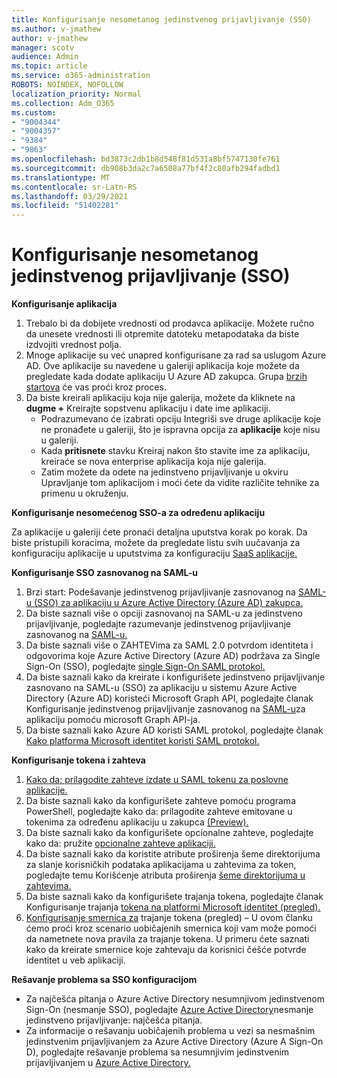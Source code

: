 ```yaml
---
title: Konfigurisanje nesometanog jedinstvenog prijavljivanje (SSO)
ms.author: v-jmathew
author: v-jmathew
manager: scotv
audience: Admin
ms.topic: article
ms.service: o365-administration
ROBOTS: NOINDEX, NOFOLLOW
localization_priority: Normal
ms.collection: Adm_O365
ms.custom:
- "9004344"
- "9004357"
- "9384"
- "9863"
ms.openlocfilehash: bd3873c2db1b8d548f81d531a8bf5747130fe761
ms.sourcegitcommit: db908b3da2c7a6508a77bf4f2c80afb294fadbd1
ms.translationtype: MT
ms.contentlocale: sr-Latn-RS
ms.lasthandoff: 03/29/2021
ms.locfileid: "51402281"
---
```

# <a name="configure-seamless-single-sign-on-sso"></a>Konfigurisanje nesometanog jedinstvenog prijavljivanje (SSO)

**Konfigurisanje aplikacija**

1. Trebalo bi da dobijete vrednosti od prodavca aplikacije. Možete ručno da unesete vrednosti ili otpremite datoteku metapodataka da biste izdvojiti vrednost polja.
2. Mnoge aplikacije su već unapred konfigurisane za rad sa uslugom Azure AD. Ove aplikacije su navedene u galeriji aplikacija koje možete da pregledate kada dodate aplikaciju U Azure AD zakupca. Grupa [brzih startova](https://docs.microsoft.com/azure/active-directory/manage-apps/add-application-portal-configure) će vas proći kroz proces.
3. Da biste kreirali aplikaciju koja nije galerija, možete da kliknete na **dugme +** Kreirajte sopstvenu aplikaciju i date ime aplikaciji.
    - Podrazumevano će izabrati opciju Integriši sve druge aplikacije koje ne pronađete u galeriji, što je ispravna opcija za **aplikacije** koje nisu u galeriji.
    - Kada **pritisnete** stavku Kreiraj nakon što stavite ime za aplikaciju, kreiraće se nova enterprise aplikacija koja nije galerija.
    - Zatim možete da odete  na jedinstveno  prijavljivanje u okviru Upravljanje tom aplikacijom i moći ćete da vidite različite tehnike za primenu u okruženju.

**Konfigurisanje nesomećenog SSO-a za određenu aplikaciju**

Za aplikacije u galeriji ćete pronaći detaljna uputstva korak po korak. Da biste pristupili koracima, možete da pregledate listu svih uučavanja za konfiguraciju aplikacije u uputstvima za konfiguraciju [SaaS aplikacije.](https://docs.microsoft.com/azure/active-directory/saas-apps/tutorial-list)

**Konfigurisanje SSO zasnovanog na SAML-u**

1. Brzi start: Podešavanje jedinstvenog prijavljivanje zasnovanog na [SAML-u (SSO) za aplikaciju u Azure Active Directory (Azure AD) zakupca.](https://docs.microsoft.com/azure/active-directory/manage-apps/add-application-portal-setup-sso)
2. Da biste saznali više o opciji zasnovanoj na SAML-u za jedinstveno prijavljivanje, pogledajte razumevanje jedinstvenog prijavljivanje zasnovanog na [SAML-u.](https://docs.microsoft.com/azure/active-directory/manage-apps/configure-saml-single-sign-on)
3. Da biste saznali više o ZAHTEVima za SAML 2.0 potvrdom identiteta i odgovorima koje Azure Active Directory (Azure AD) podržava za Single Sign-On (SSO), pogledajte [single Sign-On SAML protokol.](https://docs.microsoft.com/azure/active-directory/develop/single-sign-on-saml-protocol)
4. Da biste saznali kako da kreirate i konfigurišete jedinstveno prijavljivanje zasnovano na SAML-u (SSO) za aplikaciju u sistemu Azure Active Directory (Azure AD) koristeći Microsoft Graph API, pogledajte članak Konfigurisanje jedinstvenog prijavljivanje zasnovanog na [SAML-u](https://docs.microsoft.com/graph/application-saml-sso-configure-api)za aplikaciju pomoću microsoft Graph API-ja.
5. Da biste saznali kako Azure AD koristi SAML protokol, pogledajte članak [Kako platforma Microsoft identitet koristi SAML protokol.](https://docs.microsoft.com/azure/active-directory/develop/active-directory-saml-protocol-reference)

**Konfigurisanje tokena i zahteva**

1. [Kako da: prilagodite zahteve izdate u SAML tokenu za poslovne aplikacije.](https://docs.microsoft.com/azure/active-directory/develop/active-directory-saml-claims-customization)
2. Da biste saznali kako da konfigurišete zahteve pomoću programa PowerShell, pogledajte kako da: prilagodite zahteve emitovane u tokenima za određenu aplikaciju u zakupca [(Preview).](https://docs.microsoft.com/azure/active-directory/develop/active-directory-claims-mapping)
3. Da biste saznali kako da konfigurišete opcionalne zahteve, pogledajte kako da: pružite [opcionalne zahteve aplikaciji.](https://docs.microsoft.com/azure/active-directory/develop/active-directory-optional-claims)
4. Da biste saznali kako da koristite atribute proširenja šeme direktorijuma za slanje korisničkih podataka aplikacijama u zahtevima za token, pogledajte temu Korišćenje atributa proširenja [šeme direktorijuma u zahtevima.](https://docs.microsoft.com/azure/active-directory/develop/active-directory-schema-extensions)
5. Da biste saznali kako da konfigurišete trajanja tokena, pogledajte članak Konfigurisanje trajanja [tokena na platformi Microsoft identitet (pregled).](https://docs.microsoft.com/azure/active-directory/develop/active-directory-configurable-token-lifetimes)
6. [Konfigurisanje smernica za](https://docs.microsoft.com/azure/active-directory/develop/configure-token-lifetimes) trajanje tokena (pregled) – U ovom članku ćemo proći kroz scenario uobičajenih smernica koji vam može pomoći da nametnete nova pravila za trajanje tokena. U primeru ćete saznati kako da kreirate smernice koje zahtevaju da korisnici češće potvrde identitet u veb aplikaciji.

**Rešavanje problema sa SSO konfiguracijom**

- Za najčešća pitanja o Azure Active Directory nesumnjivom jedinstvenom Sign-On (nesmanje SSO), pogledajte [Azure Active Directory](https://docs.microsoft.com/azure/active-directory/hybrid/how-to-connect-sso-faq)nesmanje jedinstveno prijavljivanje: najčešća pitanja.
- Za informacije o rešavanju uobičajenih problema u vezi sa nesmašnim jedinstvenim prijavljivanjem za Azure Active Directory (Azure A Sign-On D), pogledajte rešavanje problema sa nesumnjivim jedinstvenim prijavljivanjem u [Azure Active Directory.](https://docs.microsoft.com/azure/active-directory/hybrid/tshoot-connect-sso)

